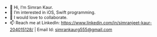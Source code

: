 - 👋 Hi, I’m Simran Kaur.
- 👀 I’m interested in iOS, Swift programming.
- 💞️ I would love to collaborate.
- 📫 Reach me at LinkedIn: https://www.linkedin.com/in/simranjeet-kaur-204015128/ | Email Id: simrankaurg555@gmail.com
